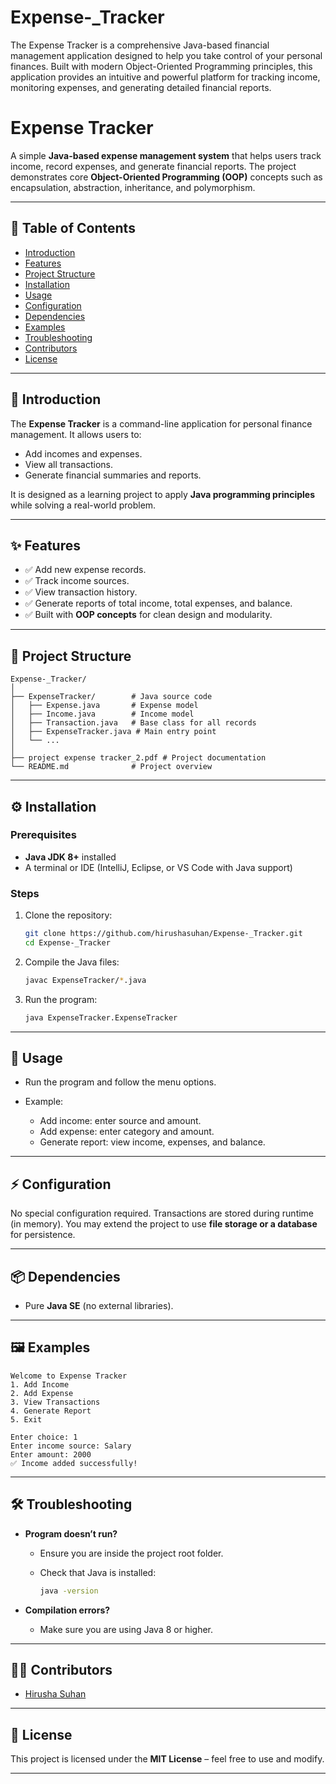 # Expense-_Tracker
The Expense Tracker is a comprehensive Java-based financial management application designed to help you take control of your personal finances. Built with modern Object-Oriented Programming principles, this application provides an intuitive and powerful platform for tracking income, monitoring expenses, and generating detailed financial reports.


# Expense Tracker

A simple **Java-based expense management system** that helps users track income, record expenses, and generate financial reports. The project demonstrates core **Object-Oriented Programming (OOP)** concepts such as encapsulation, abstraction, inheritance, and polymorphism.

---

## 📖 Table of Contents

* [Introduction](#introduction)
* [Features](#features)
* [Project Structure](#project-structure)
* [Installation](#installation)
* [Usage](#usage)
* [Configuration](#configuration)
* [Dependencies](#dependencies)
* [Examples](#examples)
* [Troubleshooting](#troubleshooting)
* [Contributors](#contributors)
* [License](#license)

---

## 📝 Introduction

The **Expense Tracker** is a command-line application for personal finance management. It allows users to:

* Add incomes and expenses.
* View all transactions.
* Generate financial summaries and reports.

It is designed as a learning project to apply **Java programming principles** while solving a real-world problem.

---

## ✨ Features

* ✅ Add new expense records.
* ✅ Track income sources.
* ✅ View transaction history.
* ✅ Generate reports of total income, total expenses, and balance.
* ✅ Built with **OOP concepts** for clean design and modularity.

---

## 📂 Project Structure

```
Expense-_Tracker/
│
├── ExpenseTracker/        # Java source code
│   ├── Expense.java       # Expense model
│   ├── Income.java        # Income model
│   ├── Transaction.java   # Base class for all records
│   ├── ExpenseTracker.java # Main entry point
│   └── ...
│
├── project expense tracker_2.pdf # Project documentation
└── README.md              # Project overview
```

---

## ⚙️ Installation

### Prerequisites

* **Java JDK 8+** installed
* A terminal or IDE (IntelliJ, Eclipse, or VS Code with Java support)

### Steps

1. Clone the repository:

   ```bash
   git clone https://github.com/hirushasuhan/Expense-_Tracker.git
   cd Expense-_Tracker
   ```

2. Compile the Java files:

   ```bash
   javac ExpenseTracker/*.java
   ```

3. Run the program:

   ```bash
   java ExpenseTracker.ExpenseTracker
   ```

---

## 🚀 Usage

* Run the program and follow the menu options.
* Example:

  * Add income: enter source and amount.
  * Add expense: enter category and amount.
  * Generate report: view income, expenses, and balance.

---

## ⚡ Configuration

No special configuration required. Transactions are stored during runtime (in memory). You may extend the project to use **file storage or a database** for persistence.

---

## 📦 Dependencies

* Pure **Java SE** (no external libraries).

---

## 🖼️ Examples

```
Welcome to Expense Tracker  
1. Add Income  
2. Add Expense  
3. View Transactions  
4. Generate Report  
5. Exit  

Enter choice: 1  
Enter income source: Salary  
Enter amount: 2000  
✅ Income added successfully!  
```

---

## 🛠️ Troubleshooting

* **Program doesn’t run?**

  * Ensure you are inside the project root folder.
  * Check that Java is installed:

    ```bash
    java -version
    ```
* **Compilation errors?**

  * Make sure you are using Java 8 or higher.

---

## 👨‍💻 Contributors

* [Hirusha Suhan](https://github.com/hirushasuhan)

---

## 📜 License

This project is licensed under the **MIT License** – feel free to use and modify.

---
